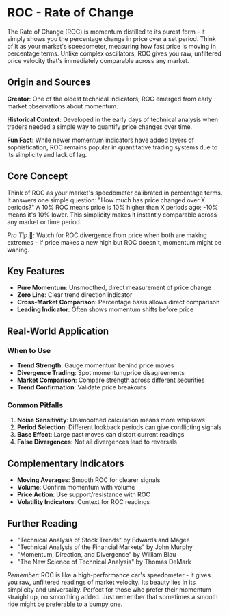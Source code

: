 # ROC - Rate of Change

The Rate of Change (ROC) is momentum distilled to its purest form - it simply shows you the percentage change in price over a set period. Think of it as your market's speedometer, measuring how fast price is moving in percentage terms. Unlike complex oscillators, ROC gives you raw, unfiltered price velocity that's immediately comparable across any market.

## Origin and Sources
**Creator**: One of the oldest technical indicators, ROC emerged from early market observations about momentum.

**Historical Context**: Developed in the early days of technical analysis when traders needed a simple way to quantify price changes over time.

**Fun Fact**: While newer momentum indicators have added layers of sophistication, ROC remains popular in quantitative trading systems due to its simplicity and lack of lag.

## Core Concept
Think of ROC as your market's speedometer calibrated in percentage terms. It answers one simple question: "How much has price changed over X periods?" A 10% ROC means price is 10% higher than X periods ago; -10% means it's 10% lower. This simplicity makes it instantly comparable across any market or time period.

*Pro Tip* 🎯: Watch for ROC divergence from price when both are making extremes - if price makes a new high but ROC doesn't, momentum might be waning.

## Key Features
- **Pure Momentum**: Unsmoothed, direct measurement of price change
- **Zero Line**: Clear trend direction indicator
- **Cross-Market Comparison**: Percentage basis allows direct comparison
- **Leading Indicator**: Often shows momentum shifts before price

## Real-World Application
### When to Use
- **Trend Strength**: Gauge momentum behind price moves
- **Divergence Trading**: Spot momentum/price disagreements
- **Market Comparison**: Compare strength across different securities
- **Trend Confirmation**: Validate price breakouts

### Common Pitfalls
1. **Noise Sensitivity**: Unsmoothed calculation means more whipsaws
2. **Period Selection**: Different lookback periods can give conflicting signals
3. **Base Effect**: Large past moves can distort current readings
4. **False Divergences**: Not all divergences lead to reversals

## Complementary Indicators
- **Moving Averages**: Smooth ROC for clearer signals
- **Volume**: Confirm momentum with volume
- **Price Action**: Use support/resistance with ROC
- **Volatility Indicators**: Context for ROC readings

## Further Reading
- "Technical Analysis of Stock Trends" by Edwards and Magee
- "Technical Analysis of the Financial Markets" by John Murphy
- "Momentum, Direction, and Divergence" by William Blau
- "The New Science of Technical Analysis" by Thomas DeMark

*Remember*: ROC is like a high-performance car's speedometer - it gives you raw, unfiltered readings of market velocity. Its beauty lies in its simplicity and universality. Perfect for those who prefer their momentum straight up, no smoothing added. Just remember that sometimes a smooth ride might be preferable to a bumpy one.